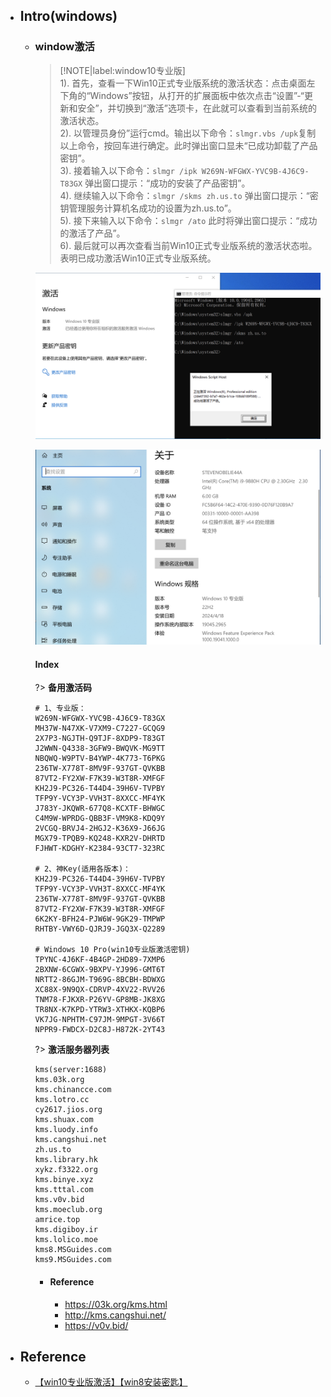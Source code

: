 * ## Intro(windows)

    + ### window激活

        > [!NOTE|label:window10专业版]
        <br>1). 首先，查看一下Win10正式专业版系统的激活状态：点击桌面左下角的“Windows”按钮，从打开的扩展面板中依次点击“设置”-“更新和安全”，并切换到“激活”选项卡，在此就可以查看到当前系统的激活状态。
        <br>2). 以管理员身份”运行cmd。输出以下命令：`slmgr.vbs /upk`复制以上命令，按回车进行确定。此时弹出窗口显未“已成功卸载了产品密钥”。
        <br>3). 接着输入以下命令：`slmgr /ipk W269N-WFGWX-YVC9B-4J6C9-T83GX` 弹出窗口提示：“成功的安装了产品密钥”。
        <br>4). 继续输入以下命令：`slmgr /skms zh.us.to` 弹出窗口提示：“密钥管理服务计算机名成功的设置为zh.us.to”。
        <br>5). 接下来输入以下命令：`slmgr /ato` 此时将弹出窗口提示：“成功的激活了产品”。
        <br>6). 最后就可以再次查看当前Win10正式专业版系统的激活状态啦。表明已成功激活Win10正式专业版系统。

        <!-- panels:start -->
        <!-- div:left-panel-54 -->
        ![](/.images/devops/os/windows/windows-active-01.png ':size=100%')
        <!-- div:right-panel-46 -->
        ![](/.images/devops/os/windows/windows-active-02.png ':size=100%')
        <!-- panels:end -->

        <!-- panels:start -->
        <!-- div:title-panel -->
        #### **Index**
        <!-- div:left-panel-50 -->
        ?> **备用激活码**
        ```shell
        # 1、专业版：
        W269N-WFGWX-YVC9B-4J6C9-T83GX
        MH37W-N47XK-V7XM9-C7227-GCQG9
        2X7P3-NGJTH-Q9TJF-8XDP9-T83GT
        J2WWN-Q4338-3GFW9-BWQVK-MG9TT
        NBQWQ-W9PTV-B4YWP-4K773-T6PKG
        236TW-X778T-8MV9F-937GT-QVKBB
        87VT2-FY2XW-F7K39-W3T8R-XMFGF
        KH2J9-PC326-T44D4-39H6V-TVPBY
        TFP9Y-VCY3P-VVH3T-8XXCC-MF4YK
        J783Y-JKQWR-677Q8-KCXTF-BHWGC
        C4M9W-WPRDG-QBB3F-VM9K8-KDQ9Y
        2VCGQ-BRVJ4-2HGJ2-K36X9-J66JG
        MGX79-TPQB9-KQ248-KXR2V-DHRTD
        FJHWT-KDGHY-K2384-93CT7-323RC

        # 2、神Key(适用各版本)：
        KH2J9-PC326-T44D4-39H6V-TVPBY
        TFP9Y-VCY3P-VVH3T-8XXCC-MF4YK
        236TW-X778T-8MV9F-937GT-QVKBB
        87VT2-FY2XW-F7K39-W3T8R-XMFGF
        6K2KY-BFH24-PJW6W-9GK29-TMPWP
        RHTBY-VWY6D-QJRJ9-JGQ3X-Q2289

        # Windows 10 Pro(win10专业版激活密钥)
        TPYNC-4J6KF-4B4GP-2HD89-7XMP6
        2BXNW-6CGWX-9BXPV-YJ996-GMT6T
        NRTT2-86GJM-T969G-8BCBH-BDWXG
        XC88X-9N9QX-CDRVP-4XV22-RVV26
        TNM78-FJKXR-P26YV-GP8MB-JK8XG
        TR8NX-K7KPD-YTRW3-XTHKX-KQBP6
        VK7JG-NPHTM-C97JM-9MPGT-3V66T
        NPPR9-FWDCX-D2C8J-H872K-2YT43
        ```
        <!-- div:right-panel-50 -->
        ?> **激活服务器列表**
        ```shell
        kms(server:1688)
        kms.03k.org
        kms.chinancce.com
        kms.lotro.cc
        cy2617.jios.org
        kms.shuax.com
        kms.luody.info
        kms.cangshui.net
        zh.us.to
        kms.library.hk
        xykz.f3322.org
        kms.binye.xyz
        kms.tttal.com
        kms.v0v.bid
        kms.moeclub.org
        amrice.top
        kms.digiboy.ir
        kms.lolico.moe
        kms8.MSGuides.com
        kms9.MSGuides.com
        ```
        <!-- panels:end -->
        
        - #### Reference
            * https://03k.org/kms.html
            * http://kms.cangshui.net/
            * https://v0v.bid/
        

* ## Reference
    + [【win10专业版激活】【win8安装密匙】](https://note.youdao.com/s/LGyAI7ir)
